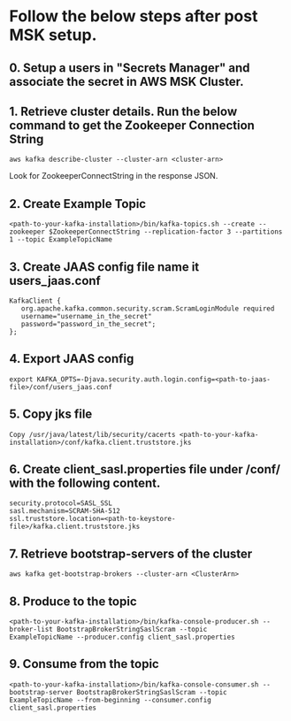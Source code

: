 # Follow the below steps after post MSK setup.

## 0. Setup a users in "Secrets Manager" and associate the secret in AWS MSK Cluster.

## 1. Retrieve cluster details. Run the below command to get the Zookeeper Connection String

```
aws kafka describe-cluster --cluster-arn <cluster-arn>
```

Look for ZookeeperConnectString in the response JSON.

## 2. Create Example Topic

```
<path-to-your-kafka-installation>/bin/kafka-topics.sh --create --zookeeper $ZookeeperConnectString --replication-factor 3 --partitions 1 --topic ExampleTopicName
```

## 3. Create JAAS config file name it users_jaas.conf

```
KafkaClient {
   org.apache.kafka.common.security.scram.ScramLoginModule required
   username="username_in_the_secret"
   password="password_in_the_secret";
};
```

## 4. Export JAAS config

```
export KAFKA_OPTS=-Djava.security.auth.login.config=<path-to-jaas-file>/conf/users_jaas.conf
```

## 5. Copy jks file

```
Copy /usr/java/latest/lib/security/cacerts <path-to-your-kafka-installation>/conf/kafka.client.truststore.jks
```

## 6. Create client_sasl.properties file under <path-to-jaas-file>/conf/ with the following content.

```
security.protocol=SASL_SSL
sasl.mechanism=SCRAM-SHA-512
ssl.truststore.location=<path-to-keystore-file>/kafka.client.truststore.jks
```

## 7. Retrieve bootstrap-servers of the cluster

```
aws kafka get-bootstrap-brokers --cluster-arn <ClusterArn>
```

## 8. Produce to the topic

```
<path-to-your-kafka-installation>/bin/kafka-console-producer.sh --broker-list BootstrapBrokerStringSaslScram --topic
ExampleTopicName --producer.config client_sasl.properties
```

## 9. Consume from the topic

```
<path-to-your-kafka-installation>/bin/kafka-console-consumer.sh --bootstrap-server BootstrapBrokerStringSaslScram --topic ExampleTopicName --from-beginning --consumer.config client_sasl.properties
```
